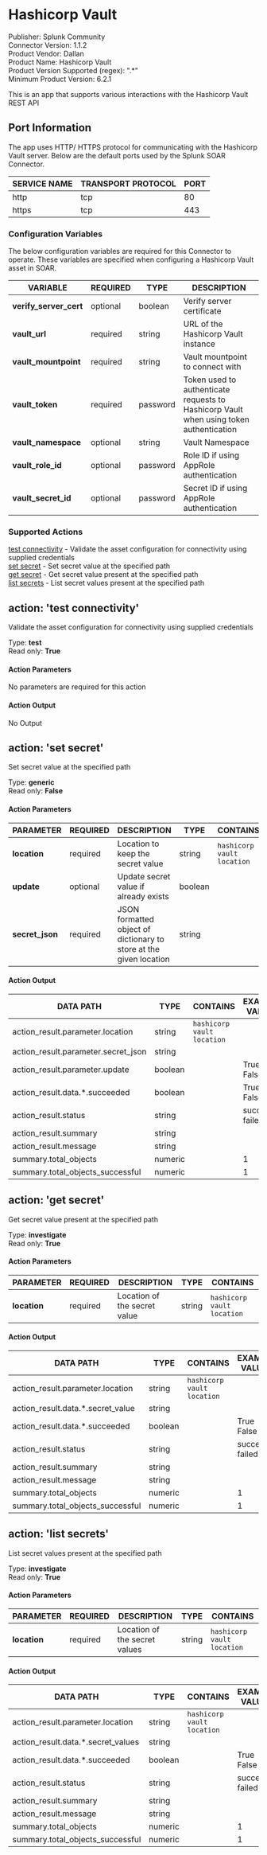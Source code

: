 # Hashicorp Vault

Publisher: Splunk Community  
Connector Version: 1.1.2  
Product Vendor: Dallan  
Product Name: Hashicorp Vault  
Product Version Supported (regex): ".\*"  
Minimum Product Version: 6.2.1  

This is an app that supports various interactions with the Hashicorp Vault REST API


## Port Information

The app uses HTTP/ HTTPS protocol for communicating with the Hashicorp Vault server. Below are the
default ports used by the Splunk SOAR Connector.

| SERVICE NAME | TRANSPORT PROTOCOL | PORT |
|--------------|--------------------|------|
| http         | tcp                | 80   |
| https        | tcp                | 443  |

### Configuration Variables

The below configuration variables are required for this Connector to operate.  These variables are specified when configuring a Hashicorp Vault asset in SOAR.

VARIABLE | REQUIRED | TYPE | DESCRIPTION
-------- | -------- | ---- | -----------
**verify_server_cert** |  optional  | boolean | Verify server certificate
**vault_url** |  required  | string | URL of the Hashicorp Vault instance
**vault_mountpoint** |  required  | string | Vault mountpoint to connect with
**vault_token** |  required  | password | Token used to authenticate requests to Hashicorp Vault when using token authentication
**vault_namespace** |  optional  | string | Vault Namespace
**vault_role_id** |  optional  | password | Role ID if using AppRole authentication
**vault_secret_id** |  optional  | password | Secret ID if using AppRole authentication

### Supported Actions  

[test connectivity](#action-test-connectivity) - Validate the asset configuration for connectivity using supplied credentials  
[set secret](#action-set-secret) - Set secret value at the specified path  
[get secret](#action-get-secret) - Get secret value present at the specified path  
[list secrets](#action-list-secrets) - List secret values present at the specified path  

## action: 'test connectivity'

Validate the asset configuration for connectivity using supplied credentials

Type: **test**  
Read only: **True**

#### Action Parameters

No parameters are required for this action

#### Action Output

No Output  

## action: 'set secret'

Set secret value at the specified path

Type: **generic**  
Read only: **False**

#### Action Parameters

PARAMETER | REQUIRED | DESCRIPTION | TYPE | CONTAINS
--------- | -------- | ----------- | ---- | --------
**location** |  required  | Location to keep the secret value | string |  `hashicorp vault location`
**update** |  optional  | Update secret value if already exists | boolean |
**secret_json** |  required  | JSON formatted object of dictionary to store at the given location | string |

#### Action Output

DATA PATH | TYPE | CONTAINS | EXAMPLE VALUES
--------- | ---- | -------- | --------------
action_result.parameter.location | string |  `hashicorp vault location`  |  
action_result.parameter.secret_json | string |  |  
action_result.parameter.update | boolean |  |   True  False
action_result.data.\*.succeeded | boolean |  |   True  False
action_result.status | string |  |   success  failed
action_result.summary | string |  |  
action_result.message | string |  |  
summary.total_objects | numeric |  |   1
summary.total_objects_successful | numeric |  |   1

## action: 'get secret'

Get secret value present at the specified path

Type: **investigate**  
Read only: **True**

#### Action Parameters

PARAMETER | REQUIRED | DESCRIPTION | TYPE | CONTAINS
--------- | -------- | ----------- | ---- | --------
**location** |  required  | Location of the secret value | string |  `hashicorp vault location`

#### Action Output

DATA PATH | TYPE | CONTAINS | EXAMPLE VALUES
--------- | ---- | -------- | --------------
action_result.parameter.location | string |  `hashicorp vault location`  |  
action_result.data.\*.secret_value | string |  |  
action_result.data.\*.succeeded | boolean |  |   True  False
action_result.status | string |  |   success  failed
action_result.summary | string |  |  
action_result.message | string |  |  
summary.total_objects | numeric |  |   1
summary.total_objects_successful | numeric |  |   1

## action: 'list secrets'

List secret values present at the specified path

Type: **investigate**  
Read only: **True**

#### Action Parameters

PARAMETER | REQUIRED | DESCRIPTION | TYPE | CONTAINS
--------- | -------- | ----------- | ---- | --------
**location** |  required  | Location of the secret values | string |  `hashicorp vault location`

#### Action Output

DATA PATH | TYPE | CONTAINS | EXAMPLE VALUES
--------- | ---- | -------- | --------------
action_result.parameter.location | string |  `hashicorp vault location`  |  
action_result.data.\*.secret_values | string |  |  
action_result.data.\*.succeeded | boolean |  |   True  False
action_result.status | string |  |   success  failed
action_result.summary | string |  |  
action_result.message | string |  |  
summary.total_objects | numeric |  |   1
summary.total_objects_successful | numeric |  |   1

